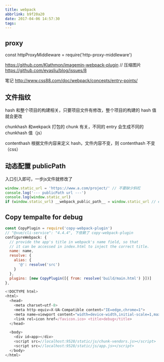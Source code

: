 ```yaml
---
title: webpack
abbrlink: b9f20a20
date: 2017-04-06 14:57:30
tags:
---
```


## proxy
const httpProxyMiddleware = require('http-proxy-middleware')

https://github.com/Klathmon/imagemin-webpack-plugin // 压缩图片
https://github.com/eyasliu/blog/issues/8

笔记
http://www.css88.com/doc/webpack/concepts/entry-points/

## 文件指纹
hash 和整个项目的构建相关，只要项目文件有修改，整个项目的构建的 hash 值就会更改

chunkhash 和wekpack 打包的 chunk 有关，不同的 entry 会生成不同的chunkhash 值（js）

contenthash 根据文件内容来定义 hash，文件内容不变，则 contenthash 不变（css）


## 动态配置 publicPath
入口引入即可，一步js文件就修改了
```js
window.static_url = 'https://www.a.com/project/' // 不要缺少斜杠
console.log('--- publicPath url ---')
console.log(window.static_url)
if (window.static_url) __webpack_public_path__ = window.static_url // eslint-disable-line
```

## Copy tempalte for debug
```js
const CopyPlugin = require('copy-webpack-plugin')
// "@vue/cli-service": "4.4.4", 下依赖了 copy-webpack-plugin
configureWebpack: {
  // provide the app's title in webpack's name field, so that
  // it can be accessed in index.html to inject the correct title.
  name: name,
  resolve: {
    alias: {
      '@': resolve('src')
    }
  },
  plugins: [new CopyPlugin([{ from: resolve('build/main.html') }])]
},

<!DOCTYPE html>
<html>
  <head>
    <meta charset=utf-8>
    <meta http-equiv=X-UA-Compatible content="IE=edge,chrome=1">
    <meta name=viewport content="width=device-width,initial-scale=1,maximum-scale=1,user-scalable=no">
    <link rel=icon href=/favicon.ico> <title>debug</title>
  </head>

  <body>
    <div id=app></div>
    <script src=//localhost:9528/static/js/chunk-vendors.js></script>
    <script src=//localhost:9528/static/js/app.js></script>
  </body>
</html>
```
